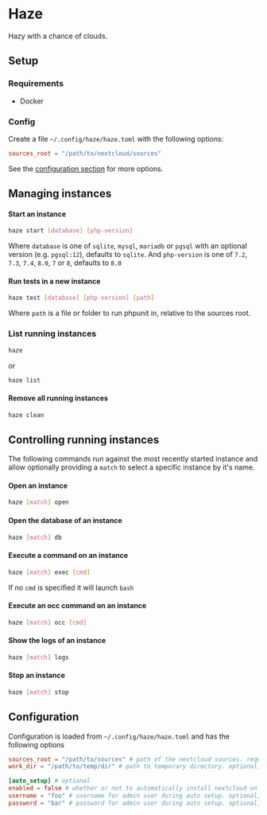 # Haze

Hazy with a chance of clouds.

## Setup

### Requirements

 - Docker

### Config

Create a file `~/.config/haze/haze.toml` with the following options:

```toml
sources_root = "/path/to/nextcloud/sources"
```

See the [configuration section](#configuration) for more options.

## Managing instances

#### Start an instance

```bash
haze start [database] [php-version]
```

Where `database` is one of `sqlite`, `mysql`, `mariadb` or `pgsql` with an optional version (e.g. `pgsql:12`), defaults to `sqlite`.
And `php-version` is one of `7.2`, `7.3`, `7.4`, `8.0`, `7` or `8`, defaults to `8.0`

#### Run tests in a new instance

```bash
haze test [database] [php-version] [path]
```

Where `path` is a file or folder to run phpunit in, relative to the sources root.

### List running instances

```bash
haze
```

or

```bash
haze list
```

#### Remove all running instances

```bash
haze clean
```

## Controlling running instances

The following commands run against the most recently started instance and allow optionally providing a `match` to select a specific instance by it's name.

#### Open an instance

```bash
haze [match] open
```

#### Open the database of an instance

```bash
haze [match] db
```

#### Execute a command on an instance

```bash
haze [match] exec [cmd]
```

If no `cmd` is specified it will launch `bash`

#### Execute an occ command on an instance

```bash
haze [match] occ [cmd]
```

#### Show the logs of an instance

```bash
haze [match] logs
```

#### Stop an instance

```bash
haze [match] stop
```

## Configuration

Configuration is loaded from `~/.config/haze/haze.toml` and has the following options

```toml
sources_root = "/path/to/sources" # path of the nextcloud sources. required
work_dir = "/path/to/temp/dir" # path to temporary directory. optional, defaults to "/tmp/haze"

[auto_setup] # optional
enabled = false # whether or not to automatically install nextcloud on `haze start`. optional, defaults to false
username = "foo" # username for admin user during auto setup. optional, defaults to "admin"
password = "bar" # password for admin user during auto setup. optional, defaults to "admin"
```